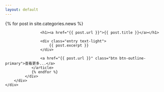 ```yaml
---
layout: default
---
```

<div class="card custom-border text-white bg-transparent">
    <div class="container_background blur"></div>
    <div class="card-body">
        <div class="container">
            <div class="posts">
                {% for post in site.categories.news %}
                <article class="post  mt-4">

                    <h1><a href="{{ post.url }}">{{ post.title }}</a></h1>

                    <div class="entry text-light">
                        {{ post.excerpt }}
                    </div>

                    <a href="{{ post.url }}" class="btn btn-outline-primary">查看更多...</a>
                </article>
                {% endfor %}
             </div>
        </div>
    </div>
</div>